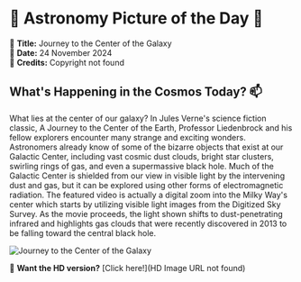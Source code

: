 # 🌌 **Astronomy Picture of the Day** 🌌

🔭 **Title:** Journey to the Center of the Galaxy  
📅 **Date:** 24 November 2024  
📸 **Credits:** Copyright not found  

## **What's Happening in the Cosmos Today?** 📫

What lies at the center of our galaxy? In Jules Verne's science fiction classic, A Journey to the Center of the Earth, Professor Liedenbrock and his fellow explorers encounter many strange and exciting wonders. Astronomers already know of some of the bizarre objects that exist at our Galactic Center, including vast cosmic dust clouds, bright star clusters, swirling rings of gas, and even a supermassive black hole. Much of the Galactic Center is shielded from our view in visible light by the intervening dust and gas, but it can be explored using other forms of electromagnetic radiation. The featured video is actually a digital zoom into the Milky Way's center which starts by utilizing visible light images from the Digitized Sky Survey. As the movie proceeds, the light shown shifts to dust-penetrating infrared and highlights gas clouds that were recently discovered in 2013 to be falling toward the central black hole.


![Journey to the Center of the Galaxy](https://www.youtube.com/embed/FNHexFdacK0?rel=0)

🌠 **Want the HD version?** [Click here!](HD Image URL not found)
